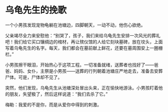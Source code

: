 # 乌龟先生的挽歌

一个小男孩发现宠物龟躺在池塘边，四脚朝天，一动不动，他伤心欲绝。 

父亲竭尽全力来安慰他：“别哭了，孩子，我们来给乌龟先生安排一次风光的葬礼吧！我们给它买口镶绸边的棺材，再让殡仪馆的人给它刻块墓碑，放在坟头，上面写着乌龟先生的名字。每天，我们都会在墓前献上鲜花，还要在墓周围安上一圈栅栏。” 

小男孩擦干眼泪，开始热心于这项工程。一切准备就绪，送葬者也找好了——爸爸、妈妈、女仆，主祭是小男孩——送葬的行列朝着池塘庄严地走去，准备去安葬尸体。可是，尸体却不见了。 

突然，他们发现，乌龟先生从池塘深处冒出头来，正在愉快地游泳。小男孩盯着他的朋友，失望极了，然后这样说道：“我们去杀了它。” 

梅勒：我爱的不是你，而是从爱你中得到的刺激。